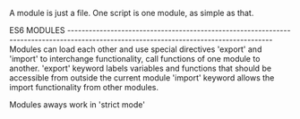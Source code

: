 A module is just a file. One script is one module, as simple as that.

ES6 MODULES ---------------------------------------------------------------------------------------------------------------------------------------
Modules can load each other and use special directives 'export' and 'import' to interchange functionality, call functions of one module to another.
'export' keyword labels variables and functions that should be accessible from outside the current module
'import' keyword allows the import functionality from other modules.

Modules aways work in 'strict mode'

